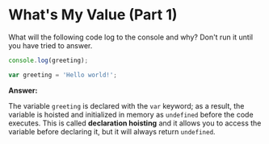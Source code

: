 # What's My Value (Part 1)

What will the following code log to the console and why? Don't run it until you have tried to answer.

```js
console.log(greeting);

var greeting = 'Hello world!';
```

**Answer:**

The variable `greeting` is declared with the `var` keyword; as a result, the variable is hoisted and initialized in memory as `undefined` before the code executes. This is called **declaration hoisting** and it allows you to access the variable before declaring it, but it will always return `undefined`.